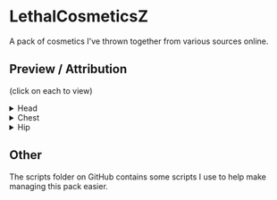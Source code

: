 # LethalCosmeticsZ

A pack of cosmetics I've thrown together from various sources online.

## Preview / Attribution

(click on each to view)

<details>
  <summary>Head</summary>

### Animated Cat

This cat idles on your head. Aw!

![](https://github.com/zikeji/LethalCosmeticsZ/blob/main/cosmetics/AnimatedCat.png?raw=true)

[Source](https://assetstore.unity.com/packages/3d/characters/animals/lowpoly-toon-cat-lite-66083)

### Animated Squid

My personal favorite. It speaks to me deeply.

![](https://github.com/zikeji/LethalCosmeticsZ/blob/main/cosmetics/AnimatedSquid.png?raw=true)

[Source](https://assetstore.unity.com/packages/p/quirky-series-free-animals-pack-178235)

### Horns 1

Ephereal horns to match your ego.

![](https://github.com/zikeji/LethalCosmeticsZ/blob/main/cosmetics/Horns1.png?raw=true)

[Source](https://www.turbosquid.com/3d-models/3d-horn-v1-interior-decor-1952420)

### Nest Hat

A nest, on your head.

![](https://github.com/zikeji/LethalCosmeticsZ/blob/main/cosmetics/NestHat.png?raw=true)

[Source](https://assetstore.unity.com/packages/p/low-poly-bird-nests-229812)

### Purple Halo

Who doesn't want an epic purple halo on their head?

![](https://github.com/zikeji/LethalCosmeticsZ/blob/main/cosmetics/PurpleHalo.png?raw=true)

[Source](https://assetstore.unity.com/packages/vfx/particles/spells/magic-effects-free-247933)

</details>

<details>
  <summary>Chest</summary>

### Electric Yellow Cichlid

![](https://github.com/zikeji/LethalCosmeticsZ/blob/main/cosmetics/ElectricYellowCichlid.png?raw=true)

[Source](https://free3d.com/3d-model/electric-yellow-cichlid-v1--199868.html)

### Kitty

Some weird kitten holding a heart.

![](https://github.com/zikeji/LethalCosmeticsZ/blob/main/cosmetics/Kitty.png?raw=true)

[Source](https://sketchfab.com/3d-models/kitty-70483b20fb9646dab796135f06ac531d)

### Rock Spires

I don't know why, but I saw this and thought "that would go great on my back". Anyway that's how I got kidney stones.

![](https://github.com/zikeji/LethalCosmeticsZ/blob/main/cosmetics/RockSpires.png?raw=true)

[Source](https://www.turbosquid.com/3d-models/rock-spires-base-3d-model-2048063)

### Shiba

The source was not lying when they said "cute".

![](https://github.com/zikeji/LethalCosmeticsZ/blob/main/cosmetics/Shiba.png?raw=true)

[Source](https://www.turbosquid.com/3d-models/free-cute-toon-shiba-inu-3d-1894407)

### Shotgun

It may be out of place, but it's out of my place.

![](https://github.com/zikeji/LethalCosmeticsZ/blob/main/cosmetics/Shotgun.png?raw=true)

[Source](https://www.turbosquid.com/3d-models/3d-model-shotgun-2167902)

</details>

<details>
  <summary>Hip</summary>

### War Horn

![](https://github.com/zikeji/LethalCosmeticsZ/blob/main/cosmetics/WarHorn.png?raw=true)

[Source](https://www.turbosquid.com/3d-models/war-horn-3d-2084063)

</details>

## Other

The scripts folder on GitHub contains some scripts I use to help make managing this pack easier.